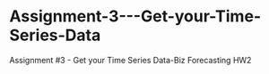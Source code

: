 # Assignment-3---Get-your-Time-Series-Data
Assignment #3 - Get your Time Series Data-Biz Forecasting HW2
